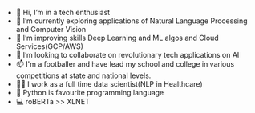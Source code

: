 - 👋 Hi, I’m in a tech enthusiast
- 👀 I’m currently exploring applications of Natural Language Processing and Computer Vision 
- 🌱 I’m improving skills Deep Learning and ML algos and Cloud Services(GCP/AWS)
- 💞️ I’m looking to collaborate on revolutionary tech applications on AI
- 📫 I'm a footballer and have lead my school and college in various competitions at state and national levels.
- 👨‍🏫 I work as a full time data scientist(NLP in Healthcare)
- 👨‍ Python is favourite programming language 
- 💻 roBERTa >> XLNET

<!---
sockthem/sockthem is a ✨ special ✨ repository because its `README.md` (this file) appears on your GitHub profile.
You can click the Preview link to take a look at your changes.
--->
